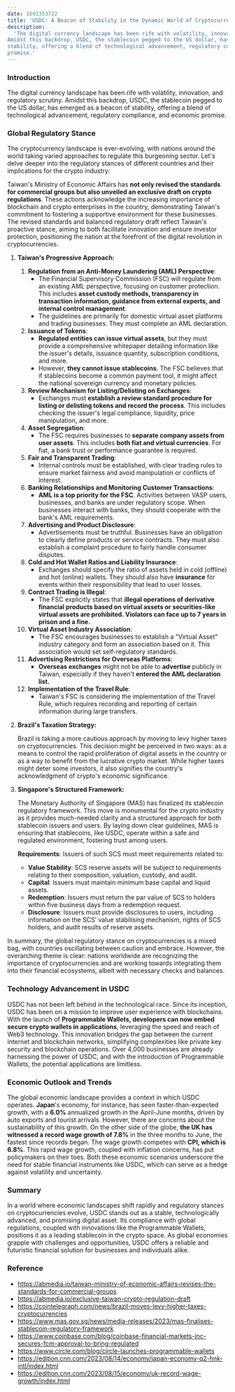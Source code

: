 ```yaml
---
date: 1692353722
title: 'USDC: A Beacon of Stability in the Dynamic World of Cryptocurrencies'
description:
  'The digital currency landscape has been rife with volatility, innovation, and regulatory scrutiny.
Amidst this backdrop, USDC, the stablecoin pegged to the US dollar, has emerged as a beacon of
stability, offering a blend of technological advancement, regulatory compliance, and economic
promise.'
---
```


### **Introduction**

The digital currency landscape has been rife with volatility, innovation, and regulatory scrutiny.
Amidst this backdrop, USDC, the stablecoin pegged to the US dollar, has emerged as a beacon of
stability, offering a blend of technological advancement, regulatory compliance, and economic
promise.

### **Global Regulatory Stance**

The cryptocurrency landscape is ever-evolving, with nations around the world taking varied
approaches to regulate this burgeoning sector. Let's delve deeper into the regulatory stances of
different countries and their implications for the crypto industry:

Taiwan's Ministry of Economic Affairs has **not only revised the standards for commercial groups but
also unveiled an exclusive draft on crypto regulations**. These actions acknowledge the increasing
importance of blockchain and crypto enterprises in the country, demonstrating Taiwan's commitment to
fostering a supportive environment for these businesses. The revised standards and balanced
regulatory draft reflect Taiwan's proactive stance, aiming to both facilitate innovation and ensure
investor protection, positioning the nation at the forefront of the digital revolution in
cryptocurrencies.

1. **Taiwan's Progressive Approach:**
   1. **Regulation from an Anti-Money Laundering (AML) Perspective**:
      - The Financial Supervisory Commission (FSC) will regulate from an existing AML perspective,
        focusing on customer protection. This includes **asset custody methods, transparency in
        transaction information, guidance from external experts, and internal control management**.
      - The guidelines are primarily for domestic virtual asset platforms and trading businesses.
        They must complete an AML declaration.
   2. **Issuance of Tokens**:
      - **Regulated entities can issue virtual assets**, but they must provide a comprehensive
        whitepaper detailing information like the issuer's details, issuance quantity, subscription
        conditions, and more.
      - However, **they cannot issue stablecoins**. The FSC believes that if stablecoins become a
        common payment tool, it might affect the national sovereign currency and monetary policies.
   3. **Review Mechanism for Listing/Delisting on Exchanges**:
      - Exchanges must **establish a review standard procedure for listing or delisting tokens and
        record the process**. This includes checking the issuer's legal compliance, liquidity, price
        manipulation, and more.
   4. **Asset Segregation**:
      - The FSC requires businesses to **separate company assets from user assets**. This includes
        **both fiat and virtual currencies**. For fiat, a bank trust or performance guarantee is
        required.
   5. **Fair and Transparent Trading**:
      - Internal controls must be established, with clear trading rules to ensure market fairness
        and avoid manipulation or conflicts of interest.
   6. **Banking Relationships and Monitoring Customer Transactions**:
      - **AML is a top priority for the FSC**. Activities between VASP users, businesses, and banks
        are under regulatory scope. When businesses interact with banks, they should cooperate with
        the bank's AML requirements.
   7. **Advertising and Product Disclosure**:
      - Advertisements must be truthful. Businesses have an obligation to clearly define products or
        service contracts. They must also establish a complaint procedure to fairly handle consumer
        disputes.
   8. **Cold and Hot Wallet Ratios and Liability Insurance**:
      - Exchanges should specify the ratio of assets held in cold (offline) and hot (online)
        wallets. They should also have **insurance** for events within their responsibility that
        lead to user losses.
   9. **Contract Trading is Illegal**:
      - The FSC explicitly states that **illegal operations of derivative financial products based
        on virtual assets or securities-like virtual assets are prohibited. Violators can face up to
        7 years in prison and a fine.**
   10. **Virtual Asset Industry Association**:
       - The FSC encourages businesses to establish a "Virtual Asset" industry category and form an
         association based on it. This association would set self-regulatory standards.
   11. **Advertising Restrictions for Overseas Platforms**:
       - **Overseas exchanges** might not be able to **advertise** publicly in Taiwan, especially if
         they haven't **entered the AML declaration list.**
   12. **Implementation of the Travel Rule**:
       - Taiwan's FSC is considering the implementation of the Travel Rule, which requires recording
         and reporting of certain information during large transfers.
2. **Brazil's Taxation Strategy:**

   Brazil is taking a more cautious approach by moving to levy higher taxes on cryptocurrencies.
   This decision might be perceived in two ways: as a means to control the rapid proliferation of
   digital assets in the country or as a way to benefit from the lucrative crypto market. While
   higher taxes might deter some investors, it also signifies the country's acknowledgment of
   crypto's economic significance.

3. **Singapore's Structured Framework:**

   The Monetary Authority of Singapore (MAS) has finalized its stablecoin regulatory framework. This
   move is monumental for the crypto industry as it provides much-needed clarity and a structured
   approach for both stablecoin issuers and users. By laying down clear guidelines, MAS is ensuring
   that stablecoins, like USDC, operate within a safe and regulated environment, fostering trust
   among users.

   **Requirements**: Issuers of such SCS must meet requirements related to:

   - **Value Stability**: SCS reserve assets will be subject to requirements relating to their
     composition, valuation, custody, and audit.
   - **Capital**: Issuers must maintain minimum base capital and liquid assets.
   - **Redemption**: Issuers must return the par value of SCS to holders within five business days
     from a redemption request.
   - **Disclosure**: Issuers must provide disclosures to users, including information on the SCS’
     value stabilising mechanism, rights of SCS holders, and audit results of reserve assets.

In summary, the global regulatory stance on cryptocurrencies is a mixed bag, with countries
oscillating between caution and embrace. However, the overarching theme is clear: nations worldwide
are recognizing the importance of cryptocurrencies and are working towards integrating them into
their financial ecosystems, albeit with necessary checks and balances.

### **Technology Advancement in USDC**

USDC has not been left behind in the technological race. Since its inception, USDC has been on a
mission to improve user experience with blockchains. With the launch of **Programmable Wallets,
developers can now embed secure crypto wallets in applications**, leveraging the speed and reach of
Web3 technology. This innovation bridges the gap between the current internet and blockchain
networks, simplifying complexities like private key security and blockchain operations. Over 4,000
businesses are already harnessing the power of USDC, and with the introduction of Programmable
Wallets, the potential applications are limitless.

### **Economic Outlook and Trends**

The global economic landscape provides a context in which USDC operates. **Japan**'s economy, for
instance, has seen faster-than-expected growth, with a **6.0%** annualized growth in the April-June
months, driven by auto exports and tourist arrivals. However, there are concerns about the
sustainability of this growth. On the other side of the globe, **the UK has witnessed a record wage
growth of 7.8%** in the three months to June, the fastest since records began. The wage growth
competes with **CPI, which is 6.8%**. This rapid wage growth, coupled with inflation concerns, has
put policymakers on their toes. Both these economic scenarios underscore the need for stable
financial instruments like USDC, which can serve as a hedge against volatility and uncertainty.

### **Summary**

In a world where economic landscapes shift rapidly and regulatory stances on cryptocurrencies
evolve, USDC stands out as a stable, technologically advanced, and promising digital asset. Its
compliance with global regulations, coupled with innovations like the Programmable Wallets,
positions it as a leading stablecoin in the crypto space. As global economies grapple with
challenges and opportunities, USDC offers a reliable and futuristic financial solution for
businesses and individuals alike.

### **Reference**

- https://abmedia.io/taiwan-ministry-of-economic-affairs-revises-the-standards-for-commercial-groups
- https://abmedia.io/exclusive-taiwan-crypto-regulation-draft
- https://cointelegraph.com/news/brazil-moves-levy-higher-taxes-cryptocurrencies
- https://www.mas.gov.sg/news/media-releases/2023/mas-finalises-stablecoin-regulatory-framework
- https://www.coinbase.com/blog/coinbase-financial-markets-inc-secures-fcm-approval-to-bring-regulated
- https://www.circle.com/blog/circle-launches-programmable-wallets
- https://edition.cnn.com/2023/08/14/economy/japan-economy-q2-hnk-intl/index.html
- https://edition.cnn.com/2023/08/15/economy/uk-record-wage-growth/index.html
